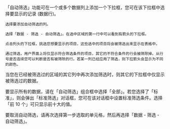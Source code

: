 「自动筛选」功能可在一个或多个数据列上添加一个下拉框，您可在该下拉框中选择要显示的记录 (数据行)。

    选择要添加自动筛选的列。

    选择「数据 - 筛选 - 自动筛选」。在选中区域的第一行中可以看到有箭头的下拉框。

    点击列头的下拉框，挑选您想要显示的项目，这些选中的项目将会被筛选出来显示在表格中。

    通过筛选，用户界面上将仅显示符合筛选条件的项目，其它的不符合条件的行会被筛除掉。从行号是否连续您可以判断是否有被筛除的行。若某一列已经应用了筛选，则下拉箭头会显示为不同的颜色。

当您在已经被筛选过的区域的其它列中再次添加筛选时，则其它的下拉框中仅显示被筛选过的数据。

要显示所有的数据，请在「自动筛选」组合框中选择「全部」。若您选择了「标准」，则会弹出「标准筛选」对话框，您可在该对话框中设置标准筛选条件。选择「前 10 个」可只显示前十大的值。

要取消自动筛选，请再次选择第一步选取的单元格，然后再选择「数据 - 筛选 - 自动筛选」。
